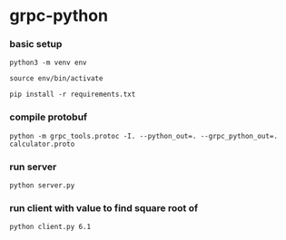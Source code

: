 # grpc-python

### basic setup

`python3 -m venv env`

`source env/bin/activate`

`pip install -r requirements.txt`

### compile protobuf

`python -m grpc_tools.protoc -I. --python_out=. --grpc_python_out=. calculator.proto`

### run server

`python server.py`

### run client with value to find square root of

`python client.py 6.1`